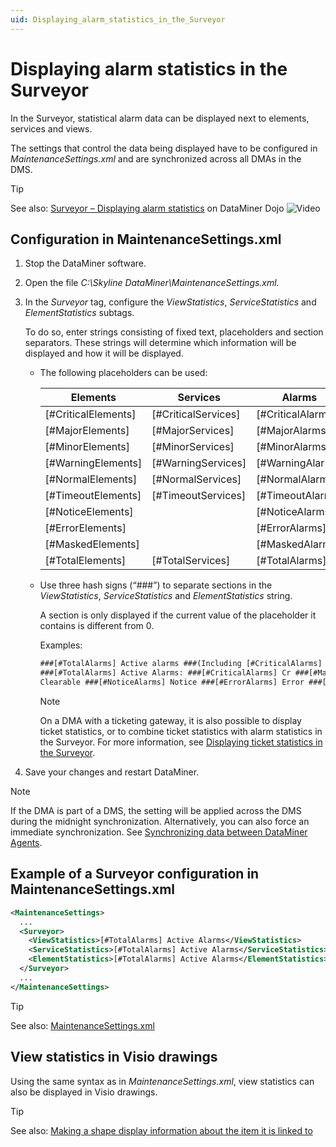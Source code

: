 ```yaml
---
uid: Displaying_alarm_statistics_in_the_Surveyor
---
```


# Displaying alarm statistics in the Surveyor

In the Surveyor, statistical alarm data can be displayed next to elements, services and views.

The settings that control the data being displayed have to be configured in *MaintenanceSettings.xml* and are synchronized across all DMAs in the DMS.

> [!TIP]
> See also: [Surveyor – Displaying alarm statistics](https://community.dataminer.services/video/surveyor-displaying-alarm-statistics/) on DataMiner Dojo ![Video](~/user-guide/images/video_Duo.png)

## Configuration in MaintenanceSettings.xml

1. Stop the DataMiner software.

1. Open the file *C:\\Skyline DataMiner\\MaintenanceSettings.xml.*

1. In the *Surveyor* tag, configure the *ViewStatistics*, *ServiceStatistics* and *ElementStatistics* subtags.

   To do so, enter strings consisting of fixed text, placeholders and section separators. These strings will determine which information will be displayed and how it will be displayed.

   - The following placeholders can be used:

     | Elements            | Services              | Alarms              |
     |-----------------------|-----------------------|---------------------|
     | \[#CriticalElements\] | \[#CriticalServices\] | \[#CriticalAlarms\] |
     | \[#MajorElements\]    | \[#MajorServices\]    | \[#MajorAlarms\]    |
     | \[#MinorElements\]    | \[#MinorServices\]    | \[#MinorAlarms\]    |
     | \[#WarningElements\]  | \[#WarningServices\]  | \[#WarningAlarms\]  |
     | \[#NormalElements\]   | \[#NormalServices\]   | \[#NormalAlarms\]   |
     | \[#TimeoutElements\]  | \[#TimeoutServices\]  | \[#TimeoutAlarms\]  |
     | \[#NoticeElements\]   |                      | \[#NoticeAlarms\]   |
     | \[#ErrorElements\]    |                      | \[#ErrorAlarms\]    |
     | \[#MaskedElements\]   |                      | \[#MaskedAlarms\]   |
     | \[#TotalElements\]    | \[#TotalServices\]    | \[#TotalAlarms\]    |

   - Use three hash signs (“###”) to separate sections in the *ViewStatistics*, *ServiceStatistics* and *ElementStatistics* string.

     A section is only displayed if the current value of the placeholder it contains is different from 0.

     Examples:

     ```txt
     ###[#TotalAlarms] Active alarms ###(Including [#CriticalAlarms] Critical)###
     ###[#TotalAlarms] Active Alarms: ###[#CriticalAlarms] Cr ###[#MajorAlarms] Ma ###[#MinorAlarms] Mi ###[#WarningAlarms] Wa ###[#NormalAlarms]
     Clearable ###[#NoticeAlarms] Notice ###[#ErrorAlarms] Error ###[#MaskedAlarms] Masked ###[#TimeoutAlarms] Timeout ###
     ```

     > [!NOTE]
     > On a DMA with a ticketing gateway, it is also possible to display ticket statistics, or to combine ticket statistics with alarm statistics in the Surveyor. For more information, see [Displaying ticket statistics in the Surveyor](xref:Displaying_ticket_statistics_in_the_Surveyor).

1. Save your changes and restart DataMiner.

> [!NOTE]
> If the DMA is part of a DMS, the setting will be applied across the DMS during the midnight synchronization. Alternatively, you can also force an immediate synchronization. See [Synchronizing data between DataMiner Agents](xref:Synchronizing_data_between_DataMiner_Agents).

## Example of a Surveyor configuration in MaintenanceSettings.xml

```xml
<MaintenanceSettings>
  ...
  <Surveyor>
    <ViewStatistics>[#TotalAlarms] Active Alarms</ViewStatistics>
    <ServiceStatistics>[#TotalAlarms] Active Alarms</ServiceStatistics>
    <ElementStatistics>[#TotalAlarms] Active Alarms</ElementStatistics>
  </Surveyor>
  ...
</MaintenanceSettings>
```

> [!TIP]
> See also: [MaintenanceSettings.xml](xref:MaintenanceSettings_xml)

## View statistics in Visio drawings

Using the same syntax as in *MaintenanceSettings.xml*, view statistics can also be displayed in Visio drawings.

> [!TIP]
> See also: [Making a shape display information about the item it is linked to](xref:Making_a_shape_display_information_about_the_item_it_is_linked_to)
